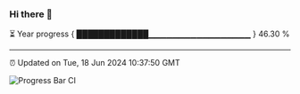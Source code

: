 ### Hi there 👋

⏳ Year progress { █████████████▁▁▁▁▁▁▁▁▁▁▁▁▁▁▁▁▁ } 46.30 %

---

⏰ Updated on Tue, 18 Jun 2024 10:37:50 GMT

![Progress Bar CI](https://github.com/IshwaranRudhara/GIT-ACTION/workflows/Progress%20Bar%20CI/badge.svg)
